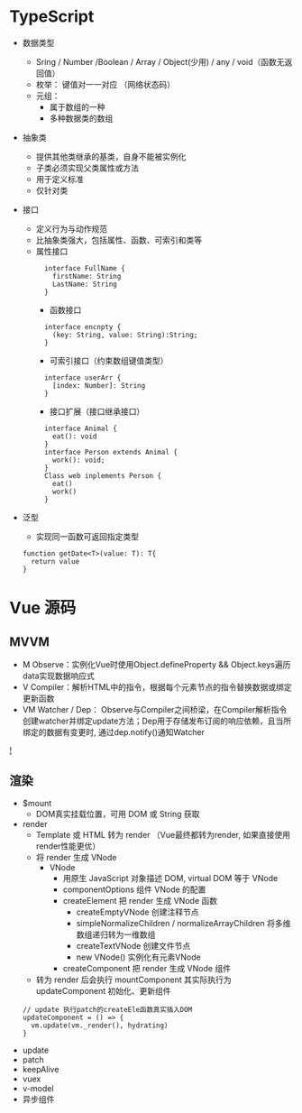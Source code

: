 # TypeScript

- 数据类型
  - Sring / Number /Boolean / Array / Object(少用) / any / void（函数无返回值）
  - 枚举： 键值对一一对应 （网络状态码）
  - 元组：
    - 属于数组的一种
    - 多种数据类的数组
    
- 抽象类
  - 提供其他类继承的基类，自身不能被实例化
  - 子类必须实现父类属性或方法
  - 用于定义标准
  - 仅针对类
  
- 接口
  - 定义行为与动作规范
  - 比抽象类强大，包括属性、函数、可索引和类等
  - 属性接口
    ```
      interface FullName {
        firstName: String
        LastName: String
      }
    ```
    - 函数接口
    ```
      interface encnpty {
        (key: String, value: String):String;
      }
    ```
    - 可索引接口（约束数组键值类型）
    ```
      interface userArr {
        [index: Number]: String
      }
    ```
    - 接口扩展（接口继承接口）
    ```
      interface Animal {
        eat(): void
      }
      interface Person extends Animal {
        work(): void;
      }
      Class web inplements Person {
        eat()
        work()
      }
    ```
- 泛型
  - 实现同一函数可返回指定类型
  ```
  function getDate<T>(value: T): T{
    return value
  }
  ```

# Vue 源码

## MVVM
- M Observe：实例化Vue时使用Object.defineProperty && Object.keys遍历data实现数据响应式
- V Compiler：解析HTML中的指令，根据每个元素节点的指令替换数据或绑定更新函数
- VM Watcher / Dep： Observe与Compiler之间桥梁，在Compiler解析指令创建watcher并绑定update方法；Dep用于存储发布订阅的响应依赖，且当所绑定的数据有变更时, 通过dep.notify()通知Watcher

[!](mvvm.png)

## 渲染
- $mount
  - DOM真实挂载位置，可用 DOM 或 String 获取
- render
  - Template 或 HTML 转为 render （Vue最终都转为render, 如果直接使用render性能更优）
  - 将 render 生成 VNode
    - VNode
      - 用原生 JavaScript 对象描述 DOM, virtual DOM 等于 VNode
      - componentOptions 组件 VNode 的配置
      - createElement 把 render 生成 VNode 函数
        - createEmptyVNode 创建注释节点
        - simpleNormalizeChildren / normalizeArrayChildren 将多维数组递归转为一维数组
        - createTextVNode 创建文件节点
        - new VNode() 实例化有元素VNode
      - createComponent 把 render 生成 VNode 组件
  - 转为 render 后会执行 mountComponent 其实际执行为 updateComponent 初始化、更新组件
  ```
  // update 执行patch的createEle函数真实插入DOM
  updateComponent = () => {
    vm.update(vm._render(), hydrating)
  }
  ```
- update 
- patch
- keepAlive
- vuex
- v-model
- 异步组件
